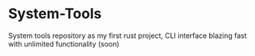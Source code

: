 # System-Tools
System tools repository as my first rust project, CLI interface blazing fast with unlimited functionality (soon)

